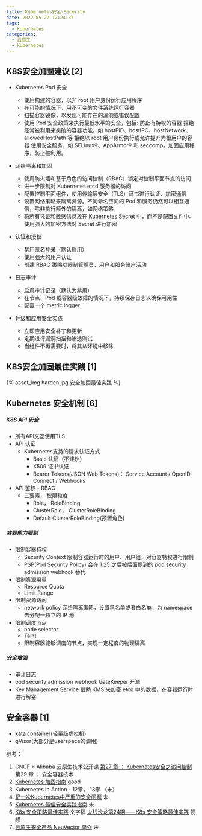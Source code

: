 ```yaml
---
title: Kubernetes安全-Security
date: 2022-05-22 12:24:37
tags:
  - Kubernetes
categories:
  - 云原生
  - Kubernetes
---
```


<p></p>
<!-- more -->


## K8S安全加固建议 [2]
+    Kubernetes Pod 安全
       + 使用构建的容器，以非 root 用户身份运行应用程序 
       + 在可能的情况下，用不可变的文件系统运行容器
       + 扫描容器镜像，以发现可能存在的漏洞或错误配置
       + 使用 Pod 安全政策来执行最低水平的安全，包括:
            防止有特权的容器
            拒绝经常被利用来突破的容器功能，如 hostPID、hostIPC、hostNetwork、allowedHostPath 等
            拒绝以 root 用户身份执行或允许提升为根用户的容器
            使用安全服务，如 SELinux®、AppArmor® 和 seccomp，加固应用程序，防止被利用。

+    网络隔离和加固
       + 使用防火墙和基于角色的访问控制（RBAC）锁定对控制平面节点的访问
       + 进一步限制对 Kubernetes etcd 服务器的访问
       + 配置控制平面组件，使用传输层安全（TLS）证书进行认证、加密通信
       + 设置网络策略来隔离资源。不同命名空间的 Pod 和服务仍然可以相互通信，除非执行额外的隔离，如网络策略
       + 将所有凭证和敏感信息放在 Kubernetes Secret 中，而不是配置文件中。使用强大的加密方法对 Secret 进行加密

+    认证和授权
       + 禁用匿名登录（默认启用）
       + 使用强大的用户认证
       + 创建 RBAC 策略以限制管理员、用户和服务账户活动

+    日志审计
       + 启用审计记录（默认为禁用）
       + 在节点、Pod 或容器级故障的情况下，持续保存日志以确保可用性
       + 配置一个 metric logger

+    升级和应用安全实践
       + 立即应用安全补丁和更新
       + 定期进行漏洞扫描和渗透测试
       + 当组件不再需要时，将其从环境中移除


## K8S安全加固最佳实践 [1]
{% asset_img  harden.jpg   安全加固最佳实践  %}

## Kubernetes 安全机制 [6]
##### K8S API 安全
+ 所有API交互使用TLS
+ API 认证
   + Kubernetes支持的请求认证方式
      - Basic 认证（不建议）
      - X509 证书认证
      - Bearer Tokens(JSON Web Tokens)：
        Service Account / OpenID Connect / Webhooks
+ API 鉴权 - RBAC
  + 三要素， 权限粒度
    - Role， RoleBinding
    - ClusterRole， ClusterRoleBinding
    - Default ClusterRoleBinding(预置角色)

##### 容器能力限制
+ 限制容器特权
  + Security Context
    限制容器运行时的用户、用户组，对容器特权进行限制
  + PSP(Pod Security Policy)
    会在 1.25 之后被后面提到的 pod security admission webhook 替代
+ 限制资源用量
  +  Resource Quota 
  + Limit Range
+ 限制资源访问  
  + network policy
    网络隔离策略，设置黑名单或者白名单，为 namespace 去分配一独立的 IP 池
+ 限制调度节点      
  + node selector
  + Taint
  + 限制容器能够调度的节点，实现一定程度的物理隔离

##### 安全增强
+ 审计日志
+ pod security admission webhook
  GateKeeper 开源
+ Key Management Service
  借助 KMS 来加密 etcd 中的数据，在容器运行时进行解密
  
## 安全容器 [1]
+ kata container(轻量级虚拟机)
+ gVisor(大部分是userspace的调用)

参考：
1. CNCF × Alibaba 云原生技术公开课
[第27 章 ： Kubernetes安全之访问控制](https://mp.weixin.qq.com/s/nPErpcghHih5-dGPQkStJA?spm=a2c6h.12873639.article-detail.60.67905225MCDpLx)  
第29 章 ： 安全容器技术
2. [Kubernetes 加固指南](https://jimmysong.io/docs/kubernetes-hardening-guidance/)    good
3. Kubernetes in Action - 12章， 13章 （未）
4. [记一次Kubernetes中严重的安全问题](https://corvo.myseu.cn/2021/03/23/2021-03-23-%E8%AE%B0%E4%B8%80%E6%AC%A1Kubernetes%E4%B8%AD%E4%B8%A5%E9%87%8D%E7%9A%84%E5%AE%89%E5%85%A8%E9%97%AE%E9%A2%98/) 未
5. [Kubernetes 最佳安全实践指南](https://icloudnative.io/posts/security-best-practices-for-kubernetes-pods/) 未
6. [K8s 安全策略最佳实践](https://kubesphere.com.cn/blogs/k8s-security/)  文字稿 
   [火线沙龙第24期——K8s 安全策略最佳实践](https://www.bilibili.com/video/BV12Y4y1p7cp?spm_id_from=333.1007.top_right_bar_window_history.content.click&vd_source=f6e8c1128f9f264c5ab8d9411a644036) 视频 
7. [云原生安全产品 NeuVector 简介](https://kubesphere.com.cn/blogs/neuvector-cloud-native-security/) 未